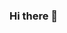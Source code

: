### Hi there 👋

<!--
**BarasaJnr/BarasaJnr** is a ✨ _special_ ✨ repository because its `README.md` (this file) appears on your GitHub profile.

Here are some ideas to get you started:

- 🔭 I’m currently working on Software engineering.
- 🌱 I’m currently learning Software Engineering @Alx_africa
- 👯 I’m looking to collaborate on New strategy about software and data analytics. 
- 🤔 I’m looking for help with setting new connection with like-minded software devs
- 💬 Asj me about softwares. 
- 📫 How to reach me: https://www.twitter.com/BurbridgeJnr
- 😄 Pronouns: He/Him
- ⚡ Fun fact: Curious about technology.
-->
